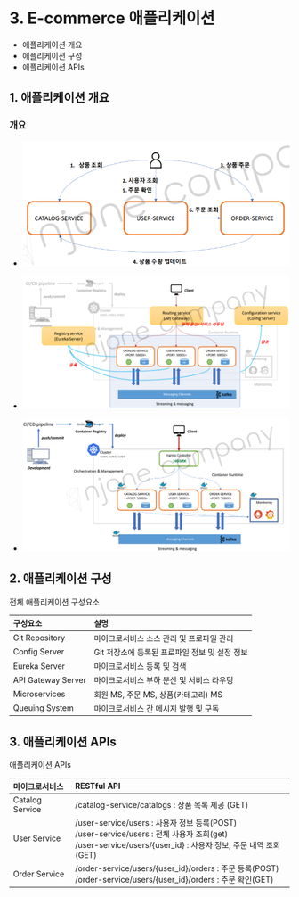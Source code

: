 <style>
.burk {
    background-color: red;
    color: yellow;
    display:inline-block;
}
</style>

# 3. E-commerce 애플리케이션

- 애플리케이션 개요
- 애플리케이션 구성
- 애플리케이션 APIs

## 1. 애플리케이션 개요
### 개요
- ![](images/3-1-ECommerce.png)

- ![](images/3-1-SystemMap.png)

- ![](images/3-1-SystemMapKubermetes.png)

## 2. 애플리케이션 구성

전체 애플리케이션 구성요소

|구성요소 |설명|
| :---- | :----|
|Git Repository |마이크로서비스 소스 관리 및 프로파일 관리|
|Config Server| Git 저장소에 등록된 프로파일 정보 및 설정 정보|
|Eureka Server| 마이크로서비스 등록 및 검색|
|API Gateway Server| 마이크로서비스 부하 분산 및 서비스 라우팅|
|Microservices| 회원 MS, 주문 MS, 상품(카테고리) MS|
|Queuing System| 마이크로서비스 간 메시지 발행 및 구독|



## 3. 애플리케이션 APIs

애플리케이션 APIs

|마이크로서비스 | RESTful API                                                                                                                            |
| :---- |:---------------------------------------------------------------------------------------------------------------------------------------|
|Catalog Service | /catalog-service/catalogs : 상품 목록 제공 (GET)                                                                                             |
|User Service | /user-service/users : 사용자 정보 등록(POST)<BR>/user-service/users : 전체 사용자 조회(get)<BR>/user-service/users/{user_id} : 사용자 정보, 주문 내역 조회(GET) |
|Order Service| /order-service/users/{user_id}/orders : 주문 등록(POST)<BR>/order-service/users/{user_id}/orders : 주문 확인(GET)                              |
